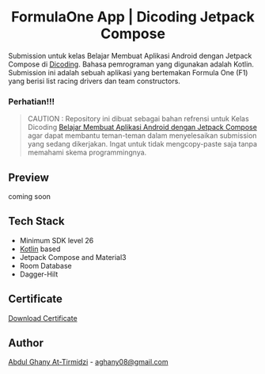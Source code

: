 <h1 align="center">FormulaOne App | Dicoding Jetpack Compose</h1>

Submission untuk kelas Belajar Membuat Aplikasi Android dengan Jetpack Compose di [Dicoding](https://www.dicoding.com). Bahasa pemrograman yang digunakan adalah Kotlin. Submission ini adalah sebuah aplikasi yang bertemakan Formula One (F1) yang berisi list racing drivers dan team constructors.

### Perhatian!!!

> CAUTION : Repository ini dibuat sebagai bahan refrensi untuk Kelas Dicoding [Belajar Membuat Aplikasi Android dengan Jetpack Compose](https://www.dicoding.com/academies/445) agar dapat membantu teman-teman dalam menyelesaikan submission yang sedang dikerjakan. Ingat untuk tidak mengcopy-paste saja tanpa memahami skema programmingnya.

## Preview
coming soon

## Tech Stack
- Minimum SDK level 26
- [Kotlin](https://kotlinlang.org/) based
- Jetpack Compose and Material3
- Room Database
- Dagger-Hilt

## Certificate

[Download Certificate](https://www.dicoding.com/certificates/L4PQG32R2ZO1)

## Author
[Abdul Ghany At-Tirmidzi](https://www.linkedin.com/in/abghany/) - aghany08@gmail.com
